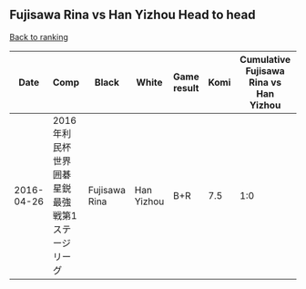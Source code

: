 ## Fujisawa Rina vs Han Yizhou Head to head

[Back to ranking](../../index.md)




| **Date** | **Comp** | **Black** | **White** | **Game result** | **Komi** | **Cumulative Fujisawa Rina vs Han Yizhou** | **Fujisawa Rina streak** | **Han Yizhou streak** | 
| --- | --- | --- | --- | --- | --- | --- | --- | --- |
| 2016-04-26 | 2016年利民杯世界囲碁星鋭最強戦第1ステージリーグ | Fujisawa Rina | Han Yizhou | B+R | 7.5 | 1:0 | 1 | 0 |




